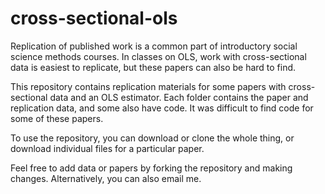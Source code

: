 # cross-sectional-ols
Replication of published work is a common part of introductory social science methods courses. In classes on OLS, work with cross-sectional data is easiest to replicate, but these papers can also be hard to find. 

This repository contains replication materials for some papers with cross-sectional data and an OLS estimator. Each folder contains the paper and replication data, and some also have code. It was difficult to find code for some of these papers. 

To use the repository, you can download or clone the whole thing, or download individual files for a particular paper. 

Feel free to add data or papers by forking the repository and making changes. Alternatively, you can also email me. 
